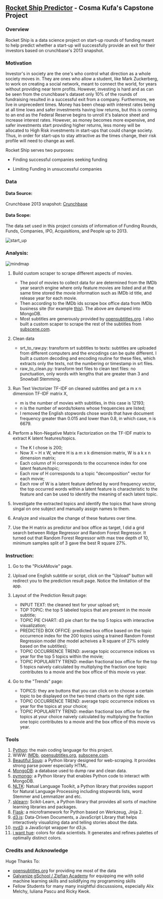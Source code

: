 ## [Rocket Ship Predictor]() - Cosma Kufa's Capstone Project

### Overview

Rocket Ship is a data science project on start-up rounds of funding meant to help predict whether a start-up will successfully provide an exit for their investors based on crunchbase's 2013 snapshot.   

### Motivation

Investor's in society are the one's who control what direction as a whole society moves in. They are ones who allow a student, like Mark Zuckerberg, to work on creating a social network, meant to connect the world, for years without providing near term profits. However, investing is hard and as can be seen from the crunchbase's dataset only 10% of the rounds of fundraising resulted in a successful exit from a company. Furthermore, we live in unprecedent times. Money has been cheap with interest rates being at all time lows and safer investments having low returns, but this is coming to an end as the Federal Reserve begins to unroll it's balance sheet and increase interest rates. However, as money becomes more expensive, and safer investments start providing higher returns, less money will be allocated to High Risk investments in start-ups that could change society. Thus, in order for start-ups to stay attractive as the times change, their risk profile will need to change as well.

Rocket Ship serves two purposes:

  * Finding successful companies seeking funding
  
  * Limiting Funding in unsuccessful companies
  

### Data

#### Data Source:

Crunchbase 2013 snapshot: [Crunchbase](https://data.crunchbase.com/docs/2013-snapshot) 

#### Data Scope:

The data set used in this project consists of information of Funding Rounds, Funds, Companies, IPO, Acquisitions, and People up to 2013.

![start_up](crunchbase/notebooks/start_up.PNG)


### Analysis:

![mindmap](crunchbase/notebooks/start_up.PNG)

1. Build custom scraper to scrape different aspects of movies.
    * The pool of movies to collect data for are determined from the IMDb year search engine where only feature movies are listed and at the same time stored the movie information such as IMDb id title, and release year for each movie.
    * Then according to the IMDb ids scrape box office data from IMDb business site (for example [this](http://www.imdb.com/title/tt1563738/business)). The above are dumped into MongoDB.
    * Most subtitles are generously provided by [opensubtitles.org](opensubtitles.org). I also built a custom scaper to scrape the rest of the subtitles from [subscene.com](subscene.com).

2. Clean data
    * srt_to_raw.py: transform srt subtitles to texts: subtitles are uploaded from different computers and the encodings can be quite different. I built a custom decoding and encoding routine for these files, which extracts only the texts, not the numbering or timestamp in srt files.
    * raw_to_clean.py: transform text files to clean text files: no punctuation, only words with lengths that are greater than 3 and Snowball Stemming.
    
3. Run Text Vectorizer TF-IDF on cleaned subtitles and get a m x n dimension TF-IDF matrix X,
    * m is the number of movies with subtitles, in this case is 12193;
    * n is the number of words/tokens whose frequencies are listed;
    * I removed the English stopwords chose words that have document frequency greater than 0.015 and lower than 0.8, in which case, n is 6679.

4. Perform a Non-Negative Matrix Factorization on the TF-IDF matrix to extract K latent features/topics.
    * The K I chose is 200;
    * Now X ~ H x W, where H is a m x k dimension matrix, W is a k x n dimension matrix;
    * Each column of H corresponds to the occurrence index for one latent feature/topic;
    * Each row of H corresponds to a topic "decomposition" vector for each movie;
    * Each row of W is a latent feature defined by word frequency vector, the top occurred words within a latent feature is characteristic to the feature and can be used to identify the meaning of each latent topic.

5. Investigate the extracted topics and identify the topics that have strong singal on one subject and manually assign names to them.

6. Analyze and visualize the change of these features over time.

7. Use the H matrix as predictor and box office as target, I did a grid search between Ridge Regressor and Random Forest Regressor. It turned out that Random Forest Regressor with max tree depth of 10, minimum samples split of 3 gave the best R square 27%.

### Instruction:

1. Go to the "PickAMovie" page.

2. Upload one English subtitle or script, click on the "Upload" button will redirect you to the prediction result page. Notice the limitation of the app.

3. Layout of the Prediction Result page:

    * INPUT TEXT: the cleaned text for your upload srt;
    * TOP TOPIC: the top 5 labeled topics that are present in the movie subtitle;
    * TOPIC PIE CHART: d3 pie chart for the top 5 topics with interactive visualization;
    * PREDICTED BOX OFFICE: predicted box office based on the topic occurrence index for the 200 topics using a trained Random Forest Regression model (the model acheives a R square of 27% solely based on the subtitles);
    * TOPIC OCCURRENCE TREND: average topic occurrence indices vs year for the top 5 topics within the movie;
    * TOPIC POPULARITY TREND: median fractional box office for the top 5 topics naively calculated by multiplying the fraction one topic contributes to a movie and the box office of this movie vs year.

4. Go to the "Trends" page:

    * TOPICS: they are buttons that you can click on to choose a certain topic to be displayed on the two trend charts on the right side.
    * TOPIC OCCURRENCE TREND: average topic occurrence indices vs year for the topics at your choice;
    * TOPIC POPULARITY TREND: median fractional box office for the topics at your choice naively calculated by multiplying the fraction one topic contributes to a movie and the box office of this movie vs year.


### Tools

1. [Python](https://www.python.org/): the main coding language for this project.
2. WWW: [IMDb](http://www.imdb.com/), [opensubtitles.org](http://www.opensubtitles.org/), [subscene.com](http://subscene.com/).
3. [Beautiful Soup](http://www.crummy.com/software/Beautifulsoup/): a Python library designed for web-scraping. It provides strong parse power especially HTML.
4. [MongoDB](http://www.mongodb.org/): a database used to dump raw and clean data.
5. [pymongo](http://api.mongodb.org/python/current/): a Python library that enables Python code to interact with MongoDB.
6. [NLTK](http://www.nltk.org/): Natual Language Toolkit, a Python library that provides support for Natural Language Processing including stopwords lists, word Stemmer and Lemmatizer and etc.
7. [sklearn](http://scikit-learn.org/): Scikit-Learn, a Python library that provides all sorts of machine learning libraries and packages.
8. [Flask](http://flask.pocoo.org/): a microframework for Python based on Werkzeug, Jinja 2.
9. [d3.js](http://d3js.org/): Data-Driven Documents, a JavaScript Library that helps interactively visualizing data and telling stories about the data.
10. [nvd3](http://nvd3.org/): a JavaScript wrapper for d3.js.
11. [i want hue](http://tools.medialab.sciences-po.fr/iwanthue/): colors for data scientists. It generates and refines palettes of optimally distinct colors.

### Credits and Acknowledge

Huge Thanks To:

* [opensubtitles.org](opensubtitles.org) for providing me most of the data
* [Galvanize gSchool / Zipfian Academy](http://www.zipfianacademy.com/) for equipping me with solid machine learning skills and solidifying my programming skills
* Fellow Students for many many insightful discusssions, especially Alix Melchy, Iuliana Pascu and Ricky Kwok.


